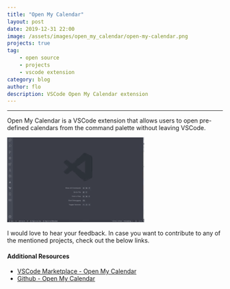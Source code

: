 ```yaml
---
title: "Open My Calendar"
layout: post
date: 2019-12-31 22:00
image: /assets/images/open_my_calendar/open-my-calendar.png
projects: true
tag:
    - open source
    - projects
    - vscode extension
category: blog
author: flo
description: VSCode Open My Calendar extension
---
```


---

Open My Calendar is a VSCode extension that allows users to open pre-defined calendars from the command palette without leaving VSCode.

![Multi-step sample](/assets/images/open_my_calendar/open-my-calendar.gif)

I would love to hear your feedback. In case you want to contribute to any of the mentioned projects, check out the below links.

#### Additional Resources

-   [VSCode Marketplace - Open My Calendar](https://marketplace.visualstudio.com/items?itemName=florianjosefreheis.open-my-calendar)
-   [Github - Open My Calendar](https://github.com/florianjosefreheis/florianjosefreheis.github.io)
